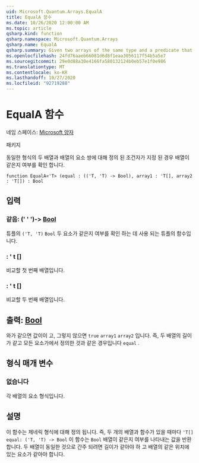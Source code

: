 ```yaml
---
uid: Microsoft.Quantum.Arrays.EqualA
title: EqualA 함수
ms.date: 10/26/2020 12:00:00 AM
ms.topic: article
qsharp.kind: function
qsharp.namespace: Microsoft.Quantum.Arrays
qsharp.name: EqualA
qsharp.summary: Given two arrays of the same type and a predicate that is defined for pairs of elements of the arrays, checks whether the arrays are equal.
ms.openlocfilehash: 24fd76aaeb66081d6d8f1eaa3056117f54b5a5e7
ms.sourcegitcommit: 29e0d88a30e4166fa580132124b0eb57e1f0e986
ms.translationtype: MT
ms.contentlocale: ko-KR
ms.lasthandoff: 10/27/2020
ms.locfileid: "92719288"
---
```

# <a name="equala-function"></a>EqualA 함수

네임 스페이스: [Microsoft 양자](xref:Microsoft.Quantum.Arrays)

패키지 [](https://nuget.org/packages/)


동일한 형식의 두 배열과 배열의 요소 쌍에 대해 정의 된 조건자가 지정 된 경우 배열이 같은지 여부를 확인 합니다.

```qsharp
function EqualA<'T> (equal : (('T, 'T) -> Bool), array1 : 'T[], array2 : 'T[]) : Bool
```


## <a name="input"></a>입력

### <a name="equal--tt---bool"></a>같음: (' ' ')-> [Bool](xref:microsoft.quantum.lang-ref.bool)

튜플의 `('T, 'T)` `Bool` 두 요소가 같은지 여부를 확인 하는 데 사용 되는 튜플의 함수입니다.


### <a name="array1--t"></a>: ' t []

비교할 첫 번째 배열입니다.


### <a name="array2--t"></a>: ' t []

비교할 두 번째 배열입니다.



## <a name="output--bool"></a>출력: [Bool](xref:microsoft.quantum.lang-ref.bool)

와가 같으면 값이이 고, 그렇지 않으면 `true` `array1` `array2` 입니다.
즉, 두 배열의 길이가 같고 모든 요소가에서 정의한 것과 같은 경우입니다 `equal` .

## <a name="type-parameters"></a>형식 매개 변수

### <a name="t"></a>없습니다

각 배열의 요소 형식입니다.

## <a name="remarks"></a>설명

이 함수는 제네릭 형식에 대해 정의 됩니다. 즉, 두 개의 배열과 함수가 있을 때마다 `'T[]` `equal: ('T, 'T) -> Bool` 이 함수는 `Bool` 배열이 같은지 여부를 나타내는 값을 반환 합니다.
두 배열이 동일한 것으로 간주 되려면 길이가 같아야 하 고 배열의 같은 위치에 있는 요소가 같아야 합니다.